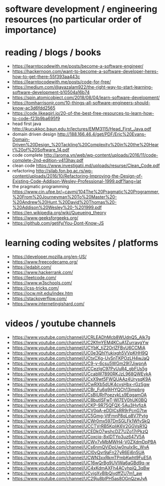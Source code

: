 # software development / engineering resources (no particular order of importance)


# reading / blogs / books

  * https://learntocodewith.me/posts/become-a-software-engineer/
  * https://hackernoon.com/want-to-become-a-software-developer-heres-how-to-get-there-55f393aa443c
  * https://learntocodewith.me/posts/code-for-free/
  * https://medium.com/@ayazalam922/the-right-way-to-start-learning-software-development-b10504a16b74
  * https://spin.atomicobject.com/2018/08/04/learn-software-development/
  * https://tomharrisonjr.com/10-things-all-software-engineers-should-know-ac3d6fdd2565
  * https://code.likeagirl.io/20-of-the-best-free-resources-to-learn-how-to-code-f23b9ba695f9
  * head first java http://ikucukkoc.baun.edu.tr/lectures/EMM3115/Head_First_Java.pdf
  * domain driven design http://188.166.46.4/get/PDF/Eric%20Evans-Domain-Driven%20Design_%20Tackling%20Complexity%20in%20the%20Heart%20of%20Software_14.pdf
  * code complete http://aroma.vn/web/wp-content/uploads/2016/11/code-complete-2nd-edition-v413hav.pdf
  * clean code https://www.investigatii.md/uploads/resurse/Clean_Code.pdf
  * refactoring http://silab.fon.bg.ac.rs/wp-content/uploads/2016/10/Refactoring-Improving-the-Design-of-Existing-Code-Addison-Wesley-Professional-1999.pdf?lang=lat
  * the pragmatic programming https://www.cin.ufpe.br/~cavmj/104The%20Pragmatic%20Programmer,%20From%20Journeyman%20To%20Master%20-%20Andrew%20Hunt,%20David%20Thomas%20-%20Addison%20Wesley%20-%201999.pdf
  * https://en.wikipedia.org/wiki/Queueing_theory
  * https://www.geeksforgeeks.org/
  * https://github.com/getify/You-Dont-Know-JS
  
# learning coding websites / platforms

  * https://developer.mozilla.org/en-US/
  * https://www.freecodecamp.org/
  * https://edabit.com/
  * https://www.hackerrank.com/
  * https://leetcode.com/
  * https://www.w3schools.com/
  * https://css-tricks.com/
  * https://ocw.mit.edu/index.htm
  * https://stackoverflow.com/
  * https://www.internetingishard.com/
  


# videos / youtube channels
  * https://www.youtube.com/channel/UCRLEADhMcb8WUdnQ5_Alk7g
  * https://www.youtube.com/channel/UC2KfmYEM4KCuA1ZurravgYw
  * https://www.youtube.com/channel/UCYbK_tjZ2OrIZFBvU6CCMiA
  * https://www.youtube.com/channel/UC0e3QhIYukixgh5VVpKHH9Q
  * https://www.youtube.com/channel/UCtxCXg-UvSnTKPOzLH4wJaQ
  * https://www.youtube.com/channel/UC9-y-6csu5WGm29I7JiwpnA
  * https://www.youtube.com/channel/UCCezIgC97PvUuR4_gbFUs5g
  * https://www.youtube.com/channel/UCcabW7890RKJzL968QWEykA
  * https://www.youtube.com/channel/UCxX9wt5FWQUAAz4UrysqK9A
  * https://www.youtube.com/channel/UCwRXb5dUK4cvsHbx-rGzSgw
  * https://www.youtube.com/channel/UCBr_Fu6q9iHYQCh13jmpbrg
  * https://www.youtube.com/channel/UCsBjURrPoezykLs9EqgamOA
  * https://www.youtube.com/channel/UC8butISFwT-Wl7EV0hUK0BQ
  * https://www.youtube.com/channel/UCKP-9R75QFQX-5Au3HyfjzA
  * https://www.youtube.com/channel/UCV0qA-eDDICsRR9rPcnG7tw
  * https://www.youtube.com/channel/UC5Gmg-VtFmnP8qLq8V7Pvtg
  * https://www.youtube.com/channel/UCWr0mx597DnSGLFk1WfvSkQ
  * https://www.youtube.com/channel/UCCTVrRB5KpIiK6V2GGVsR1Q
  * https://www.youtube.com/channel/UCEDkO7wshcDZ7UZo17rPkzQ
  * https://www.youtube.com/channel/UCoxcjq-8xIDTYp3uz647V5A
  * https://www.youtube.com/channel/UCWv7vMbMWH4-V0ZXdmDpPBA
  * https://www.youtube.com/channel/UCs6nmQViDpUw0nuIx9c_WvA
  * https://www.youtube.com/channel/UCI0vQvr9aFn27yR6Ej6n5UA
  * https://www.youtube.com/channel/UCWN3xxRkmTPmbKwht9FuE5A
  * https://www.youtube.com/channel/UC16wQrBg9UVlWa6aGBd9q-w
  * https://www.youtube.com/channel/UC4xKdmAXFh4ACyhpiQ_3qBw
  * https://www.youtube.com/channel/UCvjgXvBlbQiydffZU7m1_aw
  * https://www.youtube.com/channel/UC29ju8bIPH5as8OGnQzwJyA
  
  
